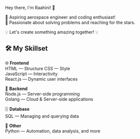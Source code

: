 Hey there, I'm Raahini! 👋 

🌌 Aspiring aerospace engineer and coding enthusiast!  
🚀 Passionate about solving problems and reaching for the stars. 

💡 Let's create something amazing together! 💡


## 🛠️ My Skillset 

🌐 **Frontend**  
HTML — Structure 
CSS — Style  
JavaScript — Interactivity  
React.js — Dynamic user interfaces  

🌱 **Backend**  
Node.js — Server-side programming  
Golang — Cloud & Server-side applications

🗄️ **Database**  
SQL — Managing and querying data 

🐍 **Other**  
Python — Automation, data analysis, and more  

